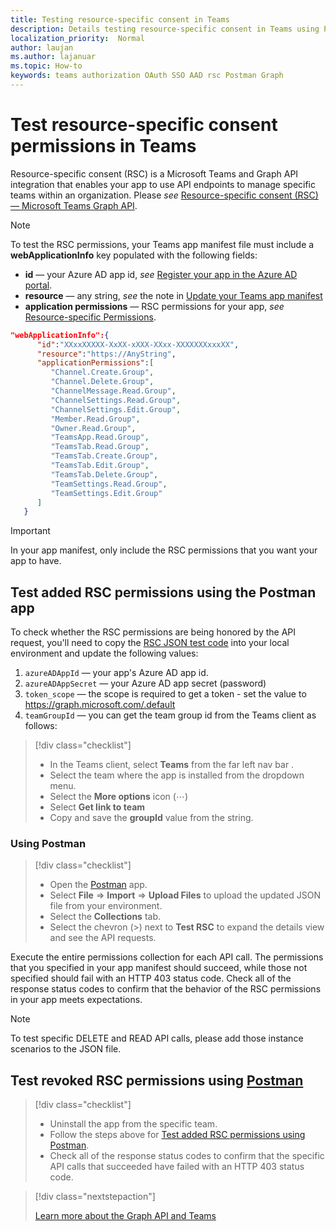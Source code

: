 ```yaml
---
title: Testing resource-specific consent in Teams
description: Details testing resource-specific consent in Teams using Postman
localization_priority:  Normal
author: laujan
ms.author: lajanuar
ms.topic: How-to
keywords: teams authorization OAuth SSO AAD rsc Postman Graph
---
```


# Test resource-specific consent permissions  in Teams

Resource-specific consent (RSC) is a Microsoft Teams and Graph API integration that enables your app to use API endpoints to manage specific teams within an organization. Please *see*  [Resource-specific consent (RSC) — Microsoft Teams Graph API](resource-specific-consent.md).

> [!NOTE]
>To test the RSC permissions, your Teams app manifest file must include a **webApplicationInfo** key populated with the following fields:
>
> - **id**  — your Azure AD app id, *see* [Register your app in the Azure AD portal](resource-specific-consent.md#register-your-app-with-microsoft-identity-platform-via-the-azure-ad-portal).
> - **resource**  — any string, *see* the note in  [Update your Teams app manifest](resource-specific-consent.md#update-your-teams-app-manifest)
> - **application permissions** — RSC permissions for  your app, *see* [Resource-specific Permissions](resource-specific-consent.md#resource-specific-permissions).

```json
"webApplicationInfo":{
      "id":"XXxxXXXXX-XxXX-xXXX-XXxx-XXXXXXXxxxXX",
      "resource":"https://AnyString",
      "applicationPermissions":[
         "Channel.Create.Group",
         "Channel.Delete.Group",
         "ChannelMessage.Read.Group",
         "ChannelSettings.Read.Group",
         "ChannelSettings.Edit.Group",
         "Member.Read.Group",
         "Owner.Read.Group",
         "TeamsApp.Read.Group",
         "TeamsTab.Read.Group",
         "TeamsTab.Create.Group",
         "TeamsTab.Edit.Group",
         "TeamsTab.Delete.Group",
         "TeamSettings.Read.Group",
         "TeamSettings.Edit.Group"
      ]
   }
```

>[!IMPORTANT]
>In your app manifest, only include the RSC permissions that you want your app to have.

## Test added RSC permissions using the Postman app

To check whether the RSC permissions are being honored by the API request, you'll need to copy the [RSC JSON test code](test-rsc-json-file.md) into your local environment and update the following values:

1. `azureADAppId`  — your app's Azure AD app id.
1. `azureADAppSecret`  — your Azure AD app secret (password)
1. `token_scope`  — the scope is required to get a token - set the value to https://graph.microsoft.com/.default
1. `teamGroupId` — you can get the team group id from the Teams client as follows:

> [!div class="checklist"]
>
> - In the Teams client, select **Teams** from the far left nav bar .
> - Select the team where the app is installed from the dropdown menu.
> - Select the **More options** icon (&#8943;)
> - Select **Get link to team** 
> - Copy and save the **groupId** value from the string.

### Using Postman

> [!div class="checklist"]
>
> - Open the [Postman](https://www.postman.com) app.
> - Select **File** => **Import** => **Upload Files** to upload the updated JSON file from your environment.  
> - Select the **Collections** tab.
> - Select the chevron (>) next to **Test RSC** to expand the details view and see the API requests.

Execute the entire permissions collection for each API call. The permissions that you specified in your app manifest should succeed, while those not specified should fail with an HTTP 403 status code. Check all of the response status codes to confirm that the behavior of the RSC permissions in your app meets expectations.

>[!NOTE]
>To test specific DELETE and READ API calls, please add those instance scenarios to the JSON file.

## Test  revoked RSC permissions using [Postman](https://www.postman.com/)

> [!div class="checklist"]
>
> - Uninstall the app from the specific team.
> - Follow the steps above for [Test added RSC permissions using Postman](#test-added-rsc-permissions-using-the-postman-app).
> - Check all of the response status codes to confirm that the specific API calls that succeeded have failed with an HTTP 403 status code.

> [!div class="nextstepaction"]
>
> [Learn more about the Graph API and Teams](/graph/api/resources/teams-api-overview?view=graph-rest-1.0&preserve-view=true )
